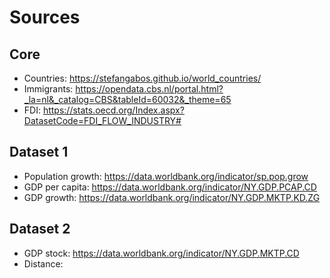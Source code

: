 # Sources

## Core
- Countries: https://stefangabos.github.io/world_countries/
- Immigrants: https://opendata.cbs.nl/portal.html?_la=nl&_catalog=CBS&tableId=60032&_theme=65
- FDI: https://stats.oecd.org/Index.aspx?DatasetCode=FDI_FLOW_INDUSTRY#

## Dataset 1
- Population growth: https://data.worldbank.org/indicator/sp.pop.grow
- GDP per capita: https://data.worldbank.org/indicator/NY.GDP.PCAP.CD
- GDP growth: https://data.worldbank.org/indicator/NY.GDP.MKTP.KD.ZG

## Dataset 2
- GDP stock: https://data.worldbank.org/indicator/NY.GDP.MKTP.CD
- Distance: